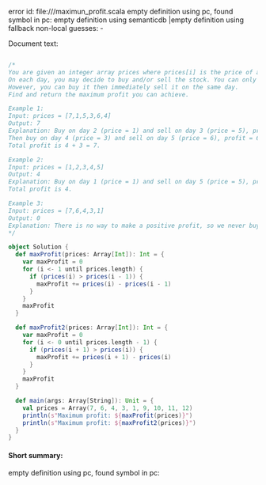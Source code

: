 error id: 
file://<WORKSPACE>/maximun_profit.scala
empty definition using pc, found symbol in pc: 
empty definition using semanticdb
|empty definition using fallback
non-local guesses:
	 -

Document text:

```scala

/*
You are given an integer array prices where prices[i] is the price of a given stock on the ith day.
On each day, you may decide to buy and/or sell the stock. You can only hold at most one share of the stock at any time. 
However, you can buy it then immediately sell it on the same day.
Find and return the maximum profit you can achieve.

Example 1:
Input: prices = [7,1,5,3,6,4]
Output: 7
Explanation: Buy on day 2 (price = 1) and sell on day 3 (price = 5), profit = 5-1 = 4.
Then buy on day 4 (price = 3) and sell on day 5 (price = 6), profit = 6-3 = 3.
Total profit is 4 + 3 = 7.

Example 2:
Input: prices = [1,2,3,4,5]
Output: 4
Explanation: Buy on day 1 (price = 1) and sell on day 5 (price = 5), profit = 5-1 = 4.
Total profit is 4.

Example 3:
Input: prices = [7,6,4,3,1]
Output: 0
Explanation: There is no way to make a positive profit, so we never buy the stock to achieve the maximum profit of 0.
*/

object Solution {
  def maxProfit(prices: Array[Int]): Int = {
    var maxProfit = 0
    for (i <- 1 until prices.length) {
      if (prices(i) > prices(i - 1)) {
        maxProfit += prices(i) - prices(i - 1)
      }
    }
    maxProfit
  }

  def maxProfit2(prices: Array[Int]): Int = {
    var maxProfit = 0
    for (i <- 0 until prices.length - 1) {
      if (prices(i + 1) > prices(i)) {
        maxProfit += prices(i + 1) - prices(i)
      }
    }
    maxProfit
  }

  def main(args: Array[String]): Unit = {
    val prices = Array(7, 6, 4, 3, 1, 9, 10, 11, 12)
    println(s"Maximum profit: ${maxProfit(prices)}")
    println(s"Maximum profit: ${maxProfit2(prices)}")
  }
}
```

#### Short summary: 

empty definition using pc, found symbol in pc: 